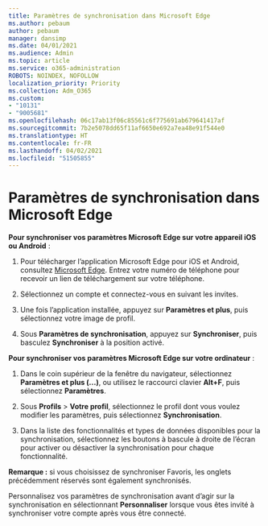 ```yaml
---
title: Paramètres de synchronisation dans Microsoft Edge
ms.author: pebaum
author: pebaum
manager: dansimp
ms.date: 04/01/2021
ms.audience: Admin
ms.topic: article
ms.service: o365-administration
ROBOTS: NOINDEX, NOFOLLOW
localization_priority: Priority
ms.collection: Adm_O365
ms.custom:
- "10131"
- "9005681"
ms.openlocfilehash: 06c17ab13f06c85561c6f775691ab679641417af
ms.sourcegitcommit: 7b2e5078dd65f11af6650e692a7ea48e91f544e0
ms.translationtype: HT
ms.contentlocale: fr-FR
ms.lasthandoff: 04/02/2021
ms.locfileid: "51505855"
---
```

# <a name="sync-settings-in-microsoft-edge"></a>Paramètres de synchronisation dans Microsoft Edge

**Pour synchroniser vos paramètres Microsoft Edge sur votre appareil iOS ou Android** :

1. Pour télécharger l’application Microsoft Edge pour iOS et Android, consultez [Microsoft Edge](https://www.microsoft.com/edge?ocid=SMC-IA-4534424). Entrez votre numéro de téléphone pour recevoir un lien de téléchargement sur votre téléphone.

1. Sélectionnez un compte et connectez-vous en suivant les invites.

1. Une fois l’application installée, appuyez sur **Paramètres et plus**, puis sélectionnez votre image de profil.

1. Sous **Paramètres de synchronisation**, appuyez sur **Synchroniser**, puis basculez **Synchroniser** à la position activé. 

**Pour synchroniser vos paramètres Microsoft Edge sur votre ordinateur** :

1. Dans le coin supérieur de la fenêtre du navigateur, sélectionnez **Paramètres et plus (...)**, ou utilisez le raccourci clavier **Alt+F**, puis sélectionnez **Paramètres**.

1. Sous **Profils** > **Votre profil**, sélectionnez le profil dont vous voulez modifier les paramètres, puis sélectionnez **Synchronisation**.

1. Dans la liste des fonctionnalités et types de données disponibles pour la synchronisation, sélectionnez les boutons à bascule à droite de l’écran pour activer ou désactiver la synchronisation pour chaque fonctionnalité.

**Remarque :** si vous choisissez de synchroniser Favoris, les onglets précédemment réservés sont également synchronisés.

Personnalisez vos paramètres de synchronisation avant d’agir sur la synchronisation en sélectionnant **Personnaliser** lorsque vous êtes invité à synchroniser votre compte après vous être connecté.